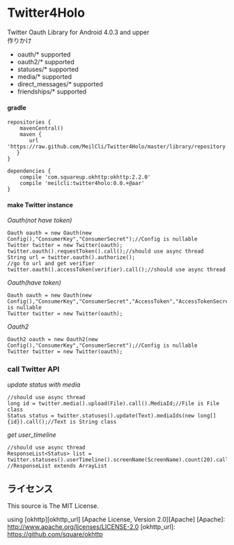# Twitter4Holo
Twitter Oauth Library for Android 4.0.3 and upper  
作りかけ 

* oauth/* supported
* oauth2/* supported
* statuses/* supported
* media/* supported
* direct_messages/* supported
* friendships/* supported

#### gradle
	repositories {
	    mavenCentral()
	    maven {
 	       url 'https://raw.github.com/MeilCli/Twitter4Holo/master/library/repository'
 	   }
	}
	
	dependencies {
		compile 'com.squareup.okhttp:okhttp:2.2.0'
		compile 'meilcli:twitter4holo:0.0.+@aar'
	}

#### make Twitter instance
*Oauth(not have token)*

	Oauth oauth = new Oauth(new Config(),"ConsumerKey","ConsumerSecret");//Config is nullable
	Twitter twitter = new Twitter(oauth);
	twitter.oauth().requestToken().call();//should use async thread
	String url = twitter.oauth().authorize();
	//go to url and get verifier
	twitter.oauth().accessToken(verifier).call();//should use async thread

*Oauth(have token)*

	Oauth oauth = new Oauth(new Config(),"ConsumerKey","ConsumerSecret","AccessToken","AccessTokenSecret");//Config is nullable
	Twitter twitter = new Twitter(oauth);

*Oauth2*

	Oauth2 oauth = new Oauth2(new Config(),"ConsumerKey","ConsumerSecret");//Config is nullable
	Twitter twitter = new Twitter(oauth);

### call Twitter API
*update status with media*

	//should use async thread
	long id = twitter.media().upload(File).call().MediaId;//File is File class
    Status status = twitter.statuses().update(Text).mediaIds(new long[]{id}).call();//Text is String class

*get user_timeline*

	//should use async thread
	ResponseList<Status> list = twitter.statuses().userTimeline().screenName(ScreenName).count(20).call();
	//ResponseList extends ArrayList

ライセンス
----------

This source is The MIT License.

using [okhttp][okhttp_url] [Apache License, Version 2.0][Apache]
[Apache]: http://www.apache.org/licenses/LICENSE-2.0
[okhttp_url]: https://github.com/square/okhttp
